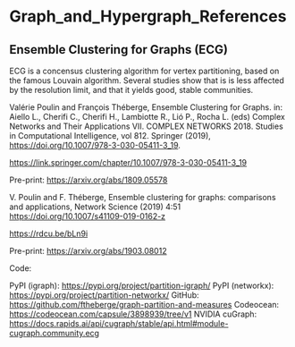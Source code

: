 # Graph_and_Hypergraph_References

## Ensemble Clustering for Graphs (ECG)

ECG is a concensus clustering algorithm for vertex partitioning, based on the famous Louvain algorithm. Several studies show that is is less affected by the resolution limit, and that it yields good, stable communities.

Valérie Poulin and François Théberge, Ensemble Clustering for Graphs. in: Aiello L., Cherifi C., Cherifi H., Lambiotte R., Lió P., Rocha L. (eds) Complex Networks and Their Applications VII. COMPLEX NETWORKS 2018. Studies in Computational Intelligence, vol 812. Springer (2019), https://doi.org/10.1007/978-3-030-05411-3_19.

https://link.springer.com/chapter/10.1007/978-3-030-05411-3_19 

Pre-print: https://arxiv.org/abs/1809.05578

V. Poulin and F. Théberge, Ensemble clustering for graphs: comparisons and applications, Network Science (2019) 4:51 https://doi.org/10.1007/s41109-019-0162-z 

https://rdcu.be/bLn9i

Pre-print: https://arxiv.org/abs/1903.08012

Code: 

PyPI (igraph): https://pypi.org/project/partition-igraph/
PyPI (networkx): https://pypi.org/project/partition-networkx/
GitHub: https://github.com/ftheberge/graph-partition-and-measures
Codeocean: https://codeocean.com/capsule/3898939/tree/v1
NVIDIA cuGraph: https://docs.rapids.ai/api/cugraph/stable/api.html#module-cugraph.community.ecg

